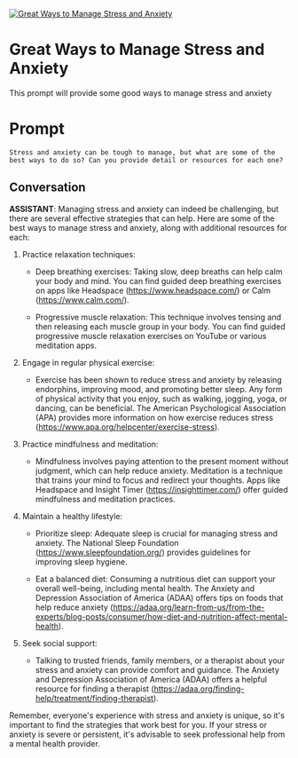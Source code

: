 
[![Great Ways to Manage Stress and Anxiety](https://flow-prompt-covers.s3.us-west-1.amazonaws.com/icon/minimalist/mini_4.png)]()
# Great Ways to Manage Stress and Anxiety 
This prompt will provide some good ways to manage stress and anxiety

# Prompt

```
Stress and anxiety can be tough to manage, but what are some of the best ways to do so? Can you provide detail or resources for each one?
```

## Conversation

**ASSISTANT**: Managing stress and anxiety can indeed be challenging, but there are several effective strategies that can help. Here are some of the best ways to manage stress and anxiety, along with additional resources for each:



1. Practice relaxation techniques:

   - Deep breathing exercises: Taking slow, deep breaths can help calm your body and mind. You can find guided deep breathing exercises on apps like Headspace (https://www.headspace.com/) or Calm (https://www.calm.com/).

   - Progressive muscle relaxation: This technique involves tensing and then releasing each muscle group in your body. You can find guided progressive muscle relaxation exercises on YouTube or various meditation apps.



2. Engage in regular physical exercise:

   - Exercise has been shown to reduce stress and anxiety by releasing endorphins, improving mood, and promoting better sleep. Any form of physical activity that you enjoy, such as walking, jogging, yoga, or dancing, can be beneficial. The American Psychological Association (APA) provides more information on how exercise reduces stress (https://www.apa.org/helpcenter/exercise-stress).



3. Practice mindfulness and meditation:

   - Mindfulness involves paying attention to the present moment without judgment, which can help reduce anxiety. Meditation is a technique that trains your mind to focus and redirect your thoughts. Apps like Headspace and Insight Timer (https://insighttimer.com/) offer guided mindfulness and meditation practices.



4. Maintain a healthy lifestyle:

   - Prioritize sleep: Adequate sleep is crucial for managing stress and anxiety. The National Sleep Foundation (https://www.sleepfoundation.org/) provides guidelines for improving sleep hygiene.

   - Eat a balanced diet: Consuming a nutritious diet can support your overall well-being, including mental health. The Anxiety and Depression Association of America (ADAA) offers tips on foods that help reduce anxiety (https://adaa.org/learn-from-us/from-the-experts/blog-posts/consumer/how-diet-and-nutrition-affect-mental-health).



5. Seek social support:

   - Talking to trusted friends, family members, or a therapist about your stress and anxiety can provide comfort and guidance. The Anxiety and Depression Association of America (ADAA) offers a helpful resource for finding a therapist (https://adaa.org/finding-help/treatment/finding-therapist).



Remember, everyone's experience with stress and anxiety is unique, so it's important to find the strategies that work best for you. If your stress or anxiety is severe or persistent, it's advisable to seek professional help from a mental health provider.






